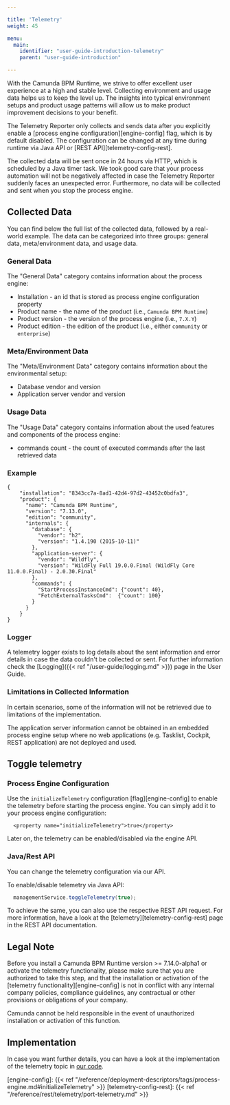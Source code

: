 ```yaml
---

title: 'Telemetry'
weight: 45

menu:
  main:
    identifier: "user-guide-introduction-telemetry"
    parent: "user-guide-introduction"

---
```



With the Camunda BPM Runtime, we strive to offer excellent user experience at a high and stable level. Collecting environment and usage data helps us to keep the level up. The insights into typical environment setups and product usage patterns will allow us to make product improvement decisions to your benefit.

The Telemetry Reporter only collects and sends data after you explicitly enable a [process engine configuration][engine-config] flag, which is by default disabled. The configuration can be changed at any time during runtime via Java API or [REST API][telemetry-config-rest].

The collected data will be sent once in 24 hours via HTTP, which is scheduled by a Java timer task. We took good care that your process automation will not be negatively affected in case the Telemetry Reporter suddenly faces an unexpected error. Furthermore, no data will be collected and sent when you stop the process engine.

## Collected Data

You can find below the full list of the collected data, followed by a real-world example. The data can be categorized into three groups: general data, meta/environment data, and usage data.

### General Data

The "General Data" category contains information about the process engine:

* Installation - an id that is stored as process engine configuration property
* Product name - the name of the product (i.e., `Camunda BPM Runtime`)
* Product version - the version of the process engine (i.e., `7.X.Y`)
* Product edition - the edition of the product (i.e., either `community` or `enterprise`)

### Meta/Environment Data
The "Meta/Environment Data" category contains information about the environmental setup:

* Database vendor and version
* Application server vendor and version

### Usage Data
The "Usage Data" category contains information about the used features and components of the process engine:

* commands count - the count of executed commands after the last retrieved data

### Example

```
{
    "installation": "8343cc7a-8ad1-42d4-97d2-43452c0bdfa3",
    "product": {
      "name": "Camunda BPM Runtime",
      "version": "7.13.0",
      "edition": "community",
      "internals": {
        "database": {  
          "vendor": "h2",
          "version": "1.4.190 (2015-10-11)"
        },
        "application-server": {
          "vendor": "Wildfly",
          "version": "WildFly Full 19.0.0.Final (WildFly Core 11.0.0.Final) - 2.0.30.Final"
        },
        "commands": {
          "StartProcessInstanceCmd": {"count": 40},
          "FetchExternalTasksCmd":  {"count": 100}
        }
      }
    }
}
```

### Logger

A telemetry logger exists to log details about the sent information and error details in case the data couldn't be collected or sent. For further information check the [Logging]({{< ref "/user-guide/logging.md" >}}) page in the User Guide.

### Limitations in Collected Information

In certain scenarios, some of the information will not be retrieved due to limitations of the implementation.

The application server information cannot be obtained in an embedded process engine setup where no web applications (e.g. Tasklist, Cockpit, REST application) are not deployed and used.


## Toggle telemetry

### Process Engine Configuration

Use the `initializeTelemetry` configuration [flag][engine-config] to enable the telemetry before starting the process engine. You can simply add it to your process engine configuration:

```
  <property name="initializeTelemetry">true</property>
```

Later on, the telemetry can be enabled/disabled via the engine API.

### Java/Rest API

You can change the telemetry configuration via our API.

To enable/disable telemetry via Java API:

```java
  managementService.toggleTelemetry(true);
```

To achieve the same, you can also use the respective REST API request. For more information, have a look at the [telemetry][telemetry-config-rest] page in the REST API documentation.

## Legal Note

Before you install a Camunda BPM Runtime version >= 7.14.0-alpha1 or activate the telemetry functionality, please make sure that you are authorized to take this step, and that the installation or activation of the [telemetry functionality][engine-config] is not in conflict with any internal company policies, compliance guidelines, any contractual or other provisions or obligations of your company.

Camunda cannot be held responsible in the event of unauthorized installation or activation of this function.

## Implementation 

In case you want further details, you can have a look at the implementation of the telemetry topic in [our code](https://github.com/camunda/camunda-bpm-platform/blob/2015f4902853bf688216c9f75e846256d100fe95/engine/src/main/java/org/camunda/bpm/engine/impl/telemetry/reporter/TelemetrySendingTask.java#L69-L98).

[engine-config]: {{< ref "/reference/deployment-descriptors/tags/process-engine.md#initializeTelemetry" >}}
[telemetry-config-rest]: {{< ref "/reference/rest/telemetry/port-telemetry.md" >}}
